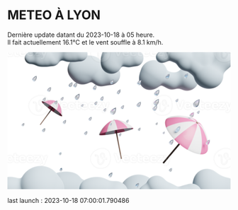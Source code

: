 # METEO À LYON

Dernière update datant du 2023-10-18 à 05 heure.  
Il fait actuellement 16.1°C et le vent souffle à 8.1 km/h.      

![](./.github/rain.png)

last launch : 2023-10-18 07:00:01.790486
